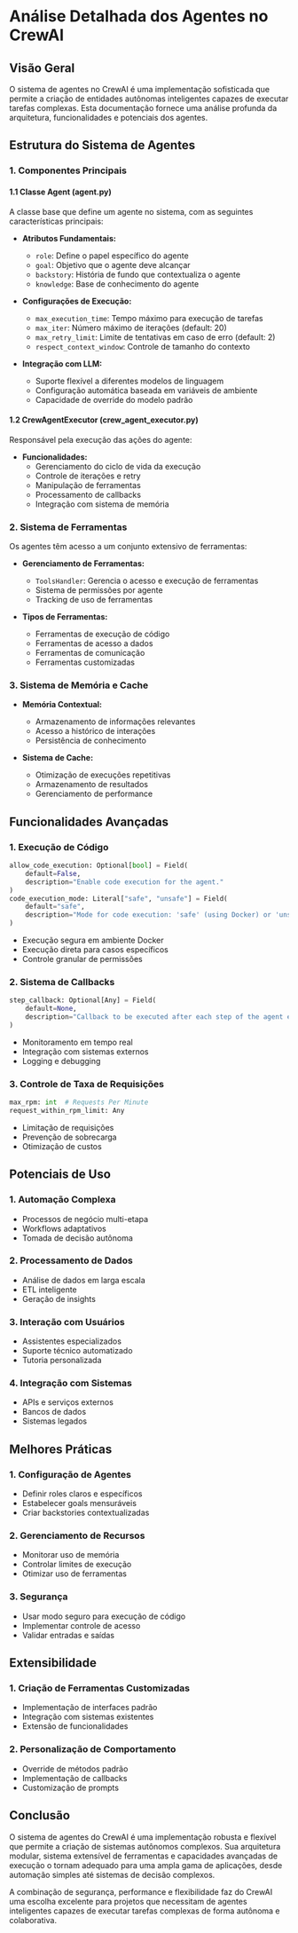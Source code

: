 # Análise Detalhada dos Agentes no CrewAI

## Visão Geral

O sistema de agentes no CrewAI é uma implementação sofisticada que permite a criação de entidades autônomas inteligentes capazes de executar tarefas complexas. Esta documentação fornece uma análise profunda da arquitetura, funcionalidades e potenciais dos agentes.

## Estrutura do Sistema de Agentes

### 1. Componentes Principais

#### 1.1 Classe Agent (agent.py)
A classe base que define um agente no sistema, com as seguintes características principais:

- **Atributos Fundamentais:**
  - `role`: Define o papel específico do agente
  - `goal`: Objetivo que o agente deve alcançar
  - `backstory`: História de fundo que contextualiza o agente
  - `knowledge`: Base de conhecimento do agente

- **Configurações de Execução:**
  - `max_execution_time`: Tempo máximo para execução de tarefas
  - `max_iter`: Número máximo de iterações (default: 20)
  - `max_retry_limit`: Limite de tentativas em caso de erro (default: 2)
  - `respect_context_window`: Controle de tamanho do contexto

- **Integração com LLM:**
  - Suporte flexível a diferentes modelos de linguagem
  - Configuração automática baseada em variáveis de ambiente
  - Capacidade de override do modelo padrão

#### 1.2 CrewAgentExecutor (crew_agent_executor.py)
Responsável pela execução das ações do agente:

- **Funcionalidades:**
  - Gerenciamento do ciclo de vida da execução
  - Controle de iterações e retry
  - Manipulação de ferramentas
  - Processamento de callbacks
  - Integração com sistema de memória

### 2. Sistema de Ferramentas

Os agentes têm acesso a um conjunto extensivo de ferramentas:

- **Gerenciamento de Ferramentas:**
  - `ToolsHandler`: Gerencia o acesso e execução de ferramentas
  - Sistema de permissões por agente
  - Tracking de uso de ferramentas

- **Tipos de Ferramentas:**
  - Ferramentas de execução de código
  - Ferramentas de acesso a dados
  - Ferramentas de comunicação
  - Ferramentas customizadas

### 3. Sistema de Memória e Cache

- **Memória Contextual:**
  - Armazenamento de informações relevantes
  - Acesso a histórico de interações
  - Persistência de conhecimento

- **Sistema de Cache:**
  - Otimização de execuções repetitivas
  - Armazenamento de resultados
  - Gerenciamento de performance

## Funcionalidades Avançadas

### 1. Execução de Código

```python
allow_code_execution: Optional[bool] = Field(
    default=False, 
    description="Enable code execution for the agent."
)
code_execution_mode: Literal["safe", "unsafe"] = Field(
    default="safe",
    description="Mode for code execution: 'safe' (using Docker) or 'unsafe' (direct execution)."
)
```

- Execução segura em ambiente Docker
- Execução direta para casos específicos
- Controle granular de permissões

### 2. Sistema de Callbacks

```python
step_callback: Optional[Any] = Field(
    default=None,
    description="Callback to be executed after each step of the agent execution."
)
```

- Monitoramento em tempo real
- Integração com sistemas externos
- Logging e debugging

### 3. Controle de Taxa de Requisições

```python
max_rpm: int  # Requests Per Minute
request_within_rpm_limit: Any
```

- Limitação de requisições
- Prevenção de sobrecarga
- Otimização de custos

## Potenciais de Uso

### 1. Automação Complexa
- Processos de negócio multi-etapa
- Workflows adaptativos
- Tomada de decisão autônoma

### 2. Processamento de Dados
- Análise de dados em larga escala
- ETL inteligente
- Geração de insights

### 3. Interação com Usuários
- Assistentes especializados
- Suporte técnico automatizado
- Tutoria personalizada

### 4. Integração com Sistemas
- APIs e serviços externos
- Bancos de dados
- Sistemas legados

## Melhores Práticas

### 1. Configuração de Agentes
- Definir roles claros e específicos
- Estabelecer goals mensuráveis
- Criar backstories contextualizadas

### 2. Gerenciamento de Recursos
- Monitorar uso de memória
- Controlar limites de execução
- Otimizar uso de ferramentas

### 3. Segurança
- Usar modo seguro para execução de código
- Implementar controle de acesso
- Validar entradas e saídas

## Extensibilidade

### 1. Criação de Ferramentas Customizadas
- Implementação de interfaces padrão
- Integração com sistemas existentes
- Extensão de funcionalidades

### 2. Personalização de Comportamento
- Override de métodos padrão
- Implementação de callbacks
- Customização de prompts

## Conclusão

O sistema de agentes do CrewAI é uma implementação robusta e flexível que permite a criação de sistemas autônomos complexos. Sua arquitetura modular, sistema extensível de ferramentas e capacidades avançadas de execução o tornam adequado para uma ampla gama de aplicações, desde automação simples até sistemas de decisão complexos.

A combinação de segurança, performance e flexibilidade faz do CrewAI uma escolha excelente para projetos que necessitam de agentes inteligentes capazes de executar tarefas complexas de forma autônoma e colaborativa.
